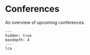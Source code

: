 # Conferences

An overview of upcoming conferences.

```{toctree}
---
hidden: true
maxdepth: 4
---
lca
```
